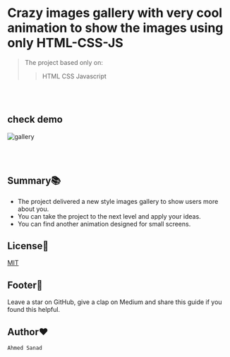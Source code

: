 # Crazy images gallery with very cool animation to show the images using only HTML-CSS-JS

> The project based only on:
>
> > HTML
> > CSS
> > Javascript

<br />
<br />

## check demo

![gallery](https://user-images.githubusercontent.com/57454543/232504708-60954294-a135-4fb5-b175-17284f53d582.gif)

<br />
<br />

## Summary📚

- The project delivered a new style images gallery to show users more about you.
- You can take the project to the next level and apply your ideas.
- You can find another animation designed for small screens.

## License🧾

[MIT](https://choosealicense.com/licenses/mit/)

## Footer💐

Leave a star on GitHub, give a clap on Medium and share this guide if you found this helpful.

## Author❤️

`Ahmed Sanad`
